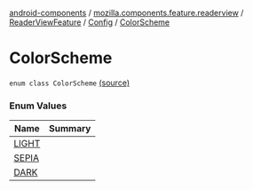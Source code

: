 [android-components](../../../../index.md) / [mozilla.components.feature.readerview](../../../index.md) / [ReaderViewFeature](../../index.md) / [Config](../index.md) / [ColorScheme](./index.md)

# ColorScheme

`enum class ColorScheme` [(source)](https://github.com/mozilla-mobile/android-components/blob/master/components/feature/readerview/src/main/java/mozilla/components/feature/readerview/ReaderViewFeature.kt#L60)

### Enum Values

| Name | Summary |
|---|---|
| [LIGHT](-l-i-g-h-t.md) |  |
| [SEPIA](-s-e-p-i-a.md) |  |
| [DARK](-d-a-r-k.md) |  |
